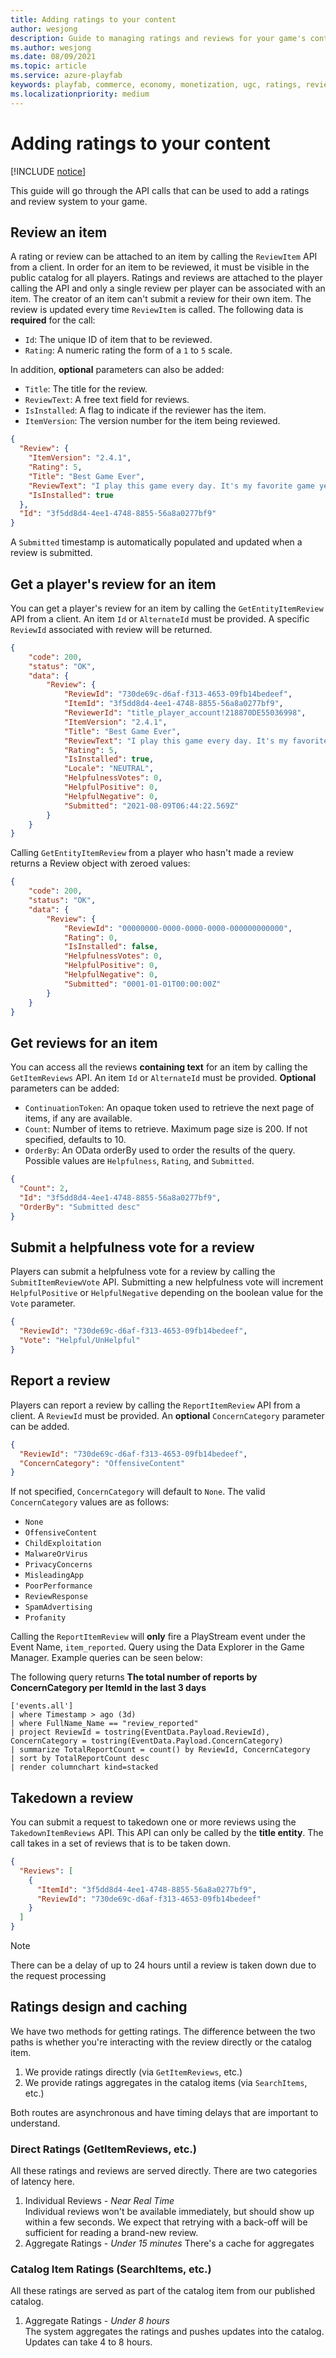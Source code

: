 ```yaml
---
title: Adding ratings to your content
author: wesjong
description: Guide to managing ratings and reviews for your game's content.
ms.author: wesjong
ms.date: 08/09/2021
ms.topic: article
ms.service: azure-playfab
keywords: playfab, commerce, economy, monetization, ugc, ratings, reviews
ms.localizationpriority: medium
---
```


# Adding ratings to your content

[!INCLUDE [notice](../../../includes/_economy-release.md)]

This guide will go through the API calls that can be used to add a ratings and review system to your game.

## Review an item

A rating or review can be attached to an item by calling the `ReviewItem` API from a client. In order for an item to be reviewed, it must be visible in the public catalog for all players. Ratings and reviews are attached to the player calling the API and only a single review per player can be associated with an item. The creator of an item can't submit a review for their own item. The review is updated every time `ReviewItem` is called. The following data is **required** for the call:

* `Id`: The unique ID of item that to be reviewed.
* `Rating`: A numeric rating the form of a `1` to `5` scale.

In addition, **optional** parameters can also be added:

* `Title`: The title for the review.
* `ReviewText`: A free text field for reviews.
* `IsInstalled`: A flag to indicate if the reviewer has the item.
* `ItemVersion`: The version number for the item being reviewed.

```json
{
  "Review": {
    "ItemVersion": "2.4.1",
    "Rating": 5,
    "Title": "Best Game Ever",
    "ReviewText": "I play this game every day. It's my favorite game yet.",
    "IsInstalled": true
  },
  "Id": "3f5dd8d4-4ee1-4748-8855-56a8a0277bf9"
}
```

A `Submitted` timestamp is automatically populated and updated when a review is submitted.

## Get a player's review for an item

You can get a player's review for an item by calling the `GetEntityItemReview` API from a client. An item `Id` or `AlternateId` must be provided. A specific `ReviewId` associated with review will be returned.

```json
{
    "code": 200,
    "status": "OK",
    "data": {
        "Review": {
            "ReviewId": "730de69c-d6af-f313-4653-09fb14bedeef",
            "ItemId": "3f5dd8d4-4ee1-4748-8855-56a8a0277bf9",
            "ReviewerId": "title_player_account!218870DE55036998",
            "ItemVersion": "2.4.1",
            "Title": "Best Game Ever",
            "ReviewText": "I play this game every day. It's my favorite game yet.",
            "Rating": 5,
            "IsInstalled": true,
            "Locale": "NEUTRAL",
            "HelpfulnessVotes": 0,
            "HelpfulPositive": 0,
            "HelpfulNegative": 0,
            "Submitted": "2021-08-09T06:44:22.569Z"
        }
    }
}
```

Calling `GetEntityItemReview` from a player who hasn't made a review returns a Review object with zeroed values:

```json
{
    "code": 200,
    "status": "OK",
    "data": {
        "Review": {
            "ReviewId": "00000000-0000-0000-0000-000000000000",
            "Rating": 0,
            "IsInstalled": false,
            "HelpfulnessVotes": 0,
            "HelpfulPositive": 0,
            "HelpfulNegative": 0,
            "Submitted": "0001-01-01T00:00:00Z"
        }
    }
}
```

## Get reviews for an item

You can access all the reviews **containing text** for an item by calling the `GetItemReviews` API. An item `Id` or `AlternateId` must be provided. **Optional** parameters can be added:

* `ContinuationToken`: An opaque token used to retrieve the next page of items, if any are available.
* `Count`: Number of items to retrieve. Maximum page size is 200\. If not specified, defaults to 10.
* `OrderBy`: An OData orderBy used to order the results of the query. Possible values are `Helpfulness`, `Rating`, and `Submitted`.

```json
{
  "Count": 2,
  "Id": "3f5dd8d4-4ee1-4748-8855-56a8a0277bf9",
  "OrderBy": "Submitted desc"
}
```

## Submit a helpfulness vote for a review

Players can submit a helpfulness vote for a review by calling the `SubmitItemReviewVote` API. Submitting a new helpfulness vote will increment `HelpfulPositive` or `HelpfulNegative` depending on the boolean value for the `Vote` parameter.

```json
{
  "ReviewId": "730de69c-d6af-f313-4653-09fb14bedeef",
  "Vote": "Helpful/UnHelpful"
}
```

## Report a review

Players can report a review by calling the `ReportItemReview` API from a client. A `ReviewId` must be provided. An **optional** `ConcernCategory` parameter can be added.

```json
{
  "ReviewId": "730de69c-d6af-f313-4653-09fb14bedeef",
  "ConcernCategory": "OffensiveContent"
}
```

If not specified, `ConcernCategory` will default to `None`. The valid `ConcernCategory` values are as follows:

* `None`
* `OffensiveContent`
* `ChildExploitation`
* `MalwareOrVirus`
* `PrivacyConcerns`
* `MisleadingApp`
* `PoorPerformance`
* `ReviewResponse`
* `SpamAdvertising`
* `Profanity`

Calling the `ReportItemReview` will **only** fire a PlayStream event under the Event Name, `item_reported`. Query using the Data Explorer in the Game Manager. Example queries can be seen below:

The following query returns **The total number of reports by ConcernCategory per ItemId in the last 3 days**

```kusto
['events.all']
| where Timestamp > ago (3d)
| where FullName_Name == "review_reported"
| project ReviewId = tostring(EventData.Payload.ReviewId), ConcernCategory = tostring(EventData.Payload.ConcernCategory)
| summarize TotalReportCount = count() by ReviewId, ConcernCategory
| sort by TotalReportCount desc
| render columnchart kind=stacked
```

## Takedown a review

You can submit a request to takedown one or more reviews using the `TakedownItemReviews` API. This API can only be called by the **title entity**. The call takes in a set of reviews that is to be taken down.

```json
{
  "Reviews": [
    {
      "ItemId": "3f5dd8d4-4ee1-4748-8855-56a8a0277bf9",
      "ReviewId": "730de69c-d6af-f313-4653-09fb14bedeef"
    }
  ]
}
```

> [!NOTE]
>There can be a delay of up to 24 hours until a review is taken down due to the request processing

## Ratings design and caching

We have two methods for getting ratings. The difference between the two paths is whether you're interacting with the review directly or the catalog item.

1. We provide ratings directly (via `GetItemReviews`, etc.)
1. We provide ratings aggregates in the catalog items (via `SearchItems`, etc.)

Both routes are asynchronous and have timing delays that are important to understand.

### Direct Ratings (GetItemReviews, etc.)

All these ratings and reviews are served directly. There are two categories of latency here.

1. Individual Reviews - *Near Real Time*  
Individual reviews won't be available immediately, but should show up within a few seconds. We expect that retrying with a back-off will be sufficient for reading a brand-new review.
1. Aggregate Ratings - *Under 15 minutes*
There's a cache for aggregates

### Catalog Item Ratings (SearchItems, etc.)

All these ratings are served as part of the catalog item from our published catalog.

1. Aggregate Ratings - *Under 8 hours*  
The system aggregates the ratings and pushes updates into the catalog. Updates can take 4 to 8 hours.

